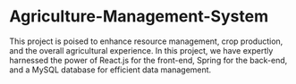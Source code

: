 # Agriculture-Management-System
This project is poised to enhance resource management, crop production, and the overall agricultural experience. In this project, we have expertly harnessed the power of React.js for the front-end, Spring for the back-end, and a MySQL database for efficient data management.

